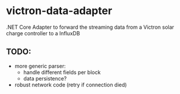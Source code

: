 # victron-data-adapter
.NET Core Adapter to forward the streaming data from a Victron solar charge controller to a InfluxDB

## TODO:
- more generic parser:
	- handle different fields per block
	- data persistence?
- robust network code (retry if connection died)
